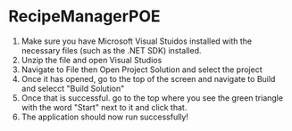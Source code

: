 # RecipeManagerPOE
1) Make sure you have Microsoft Visual Stuidos installed with the necessary files (such as the .NET SDK) installed.
2) Unzip the file and open Visual Studios
3) Navigate to File then Open Project Solution and select the project
4) Once it has opened, go to the top of the screen and navigate to Build and selecct "Build Solution"
5) Once that is successful. go to the top where you see the green triangle with the word "Start" next to it and click that.
6) The application should now run successfully!
